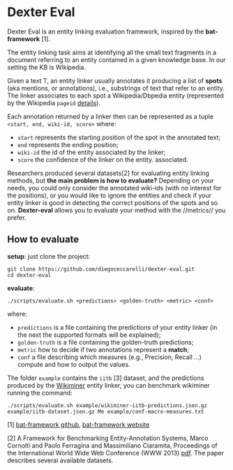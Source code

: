 Dexter Eval
===========

Dexter Eval is an entity linking evaluation framework, inspired by the **bat-framework** [1].
 
The entity linking task aims at identifying 
all the small text fragments in a document 
referring to an entity contained in a given 
knowledge base. In our setting the KB is Wikipedia.

Given a text T,  an entity linker usually annotates
it producing a list of **spots** (aka mentions, or annotations), 
i.e., substrings of text that refer to an entity. The linker
associates to each spot a Wikipedia/Dbpedia entity 
(represented by the Wikipedia `pageid` [details](http://www.mediawiki.org/wiki/API:Query)).

Each annotation returned by a linker then can be represented
as a tuple `<start, end, wiki-id, score>` where:

 * `start` represents the starting position of the spot in the annotated text;
 * `end` represents the ending position;
 * `wiki-id` the id of the entity associated by the linker;
 * `score` the confidence of the linker on the entity. associated. 
 
Researchers produced several datasets[2] for evaluating
entity linking methods, but **the main problem is how to evaluate?** Depending on your needs, you could only consider the annotated wiki-ids (with no interest for the positions), or you would like to ignore the entities and check if your entity linker is good in detecting the correct positions
of the spots and so on. **Dexter-eval** allows you to 
evaluate your method with the //metrics// you prefer. 
 
 ## How to evaluate
 
**setup**: just clone the project:

    git clone https://github.com/diegoceccarelli/dexter-eval.git
	cd dexter-eval
 
**evaluate**:
	
	./scripts/evaluate.sh <predictions> <golden-truth> <metric> <conf>
 
where: 
  
* `predictions` is a file containing the predictions of your entity linker (in the next the supported formats will be explained);
* `golden-truth` is a file containing the golden-truth predictions;
* `metric` how to decide if two annotations represent a **match**;
* `conf` a file describing which measures (e.g., Precision, Recall ...) compute and how to output the values.


The folder `example` contains the `iitb` [3] dataset, and the predictions produced by the [Wikiminer](http://wikipedia-miner.cms.waikato.ac.nz/) entity linker, you can benchmark wikiminer running the command: 

    ./scripts/evaluate.sh example/wikiminer-iitb-predictions.json.gz example/iitb-dataset.json.gz Me example/conf-macro-measures.txt
  
 
 
 [1] [bat-framework github](https://github.com/marcocor/bat-framework), [bat-framework website](http://acube.di.unipi.it/bat-framework/)
 
 [2] A Framework for Benchmarking Entity-Annotation Systems, Marco Cornolti and Paolo Ferragina and Massimiliano Ciaramita, Proceedings of the International World Wide Web Conference (WWW 2013) [pdf](http://static.googleusercontent.com/media/research.google.com/en//pubs/archive/40749.pdf). The paper describes several available datasets. 
 
 
 



 

 

